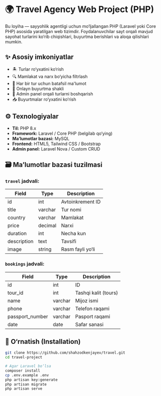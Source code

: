 
# 🌍 Travel Agency Web Project (PHP)

Bu loyiha — sayyohlik agentligi uchun mo‘ljallangan PHP (Laravel yoki Core PHP) asosida yaratilgan web tizimdir. Foydalanuvchilar sayt orqali mavjud sayohat turlarini ko‘rib chiqishlari, buyurtma berishlari va aloqa qilishlari mumkin.

## ✨ Asosiy imkoniyatlar

- 🏝 Turlar ro‘yxatini ko‘rish
- 🔍 Mamlakat va narx bo‘yicha filtrlash
- 📅 Har bir tur uchun batafsil ma'lumot
- 📝 Onlayn buyurtma shakli
- 🔐 Admin panel orqali turlarni boshqarish
- 📥 Buyurtmalar ro‘yxatini ko‘rish

## ⚙️ Texnologiyalar

- **Til:** PHP 8.x
- **Framework:** Laravel / Core PHP (belgilab qo‘ying)
- **Ma’lumotlar bazasi:** MySQL
- **Frontend:** HTML5, Tailwind CSS / Bootstrap
- **Admin panel:** Laravel Nova / Custom CRUD

## 🗃 Ma’lumotlar bazasi tuzilmasi

### `travel` jadvali:
| Field          | Type     | Description            |
|----------------|----------|------------------------|
| id             | int      | Avtoinkrement ID       |
| title          | varchar  | Tur nomi               |
| country        | varchar  | Mamlakat               |
| price          | decimal  | Narxi                  |
| duration       | int      | Necha kun              |
| description    | text     | Tavsifi                |
| image          | string   | Rasm fayli yo‘li       |

### `bookings` jadvali:
| Field           | Type     | Description              |
|-----------------|----------|--------------------------|
| id              | int      | ID                       |
| tour_id         | int      | Tashqi kalit (tours)     |
| name            | varchar  | Mijoz ismi               |
| phone           | varchar  | Telefon raqami           |
| passport_number | varchar  | Pasport raqami           |
| date            | date     | Safar sanasi             |

## 🔧 O‘rnatish (Installation)

```bash
git clone https://github.com/shahzodkenjayev/travel.git
cd travel-project

# Agar Laravel bo‘lsa
composer install
cp .env.example .env
php artisan key:generate
php artisan migrate
php artisan serve
